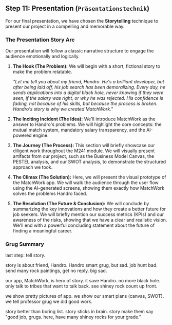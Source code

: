 ## Step 11: Presentation (`Präsentationstechnik`)

For our final presentation, we have chosen the **Storytelling** technique to present our project in a compelling and memorable way.

### The Presentation Story Arc

Our presentation will follow a classic narrative structure to engage the audience emotionally and logically.

1.  **The Hook (The Problem):**
    We will begin with a short, fictional story to make the problem relatable.

    _"Let me tell you about my friend, Handro. He's a brilliant developer, but after being laid off, his job search has been demoralizing. Every day, he sends applications into a digital black hole, never knowing if they were seen, if the salary was right, or why he was rejected. His confidence is fading, not because of his skills, but because the process is broken. Handro's story is why we created MatchWork."_

2.  **The Inciting Incident (The Idea):**
    We'll introduce MatchWork as the answer to Handro's problems. We will highlight the core concepts: the mutual match system, mandatory salary transparency, and the AI-powered engine.

3.  **The Journey (The Process):**
    This section will briefly showcase our diligent work throughout the M241 module. We will visually present artifacts from our project, such as the Business Model Canvas, the PESTEL analysis, and our SWOT analysis, to demonstrate the structured approach we took.

4.  **The Climax (The Solution):**
    Here, we will present the visual prototype of the MatchWork app. We will walk the audience through the user flow using the AI-generated screens, showing them exactly how MatchWork solves the problems Handro faced.

5.  **The Resolution (The Future & Conclusion):**
    We will conclude by summarizing the key innovations and how they create a better future for job seekers. We will briefly mention our success metrics (KPIs) and our awareness of the risks, showing that we have a clear and realistic vision. We'll end with a powerful concluding statement about the future of finding a meaningful career.

### Grug Summary

last step: tell story.

story is about friend, Handro. Handro smart grug, but sad. job hunt bad. send many rock paintings, get no reply. big sad.

our app, MatchWork, is hero of story. it save Handro. no more black hole. only talk to tribes that want to talk back. see shiney rock count up front.

we show pretty pictures of app. we show our smart plans (canvas, SWOT). we tell professor grug we did good work.

story better than boring list. story sticks in brain. story make them say "good job, grugs. here, have many shiney rocks for your grade."
